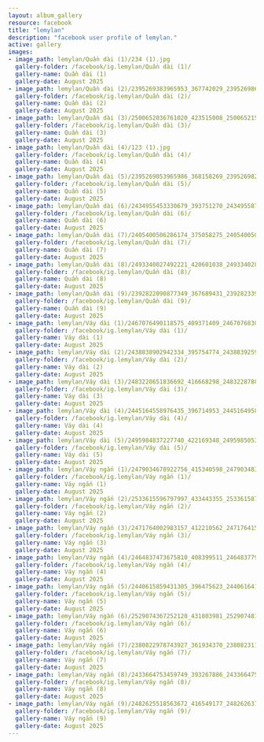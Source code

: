 ```yaml
---
layout: album_gallery
resource: facebook
title: "lemylan"
description: "facebook user profile of lemylan."
active: gallery
images:
- image_path: lemylan/Quần dài (1)/234 (1).jpg
  gallery-folder: /facebook/ig.lemylan/Quần dài (1)/
  gallery-name: Quần dài (1)
  gallery-date: August 2025
- image_path: lemylan/Quần dài (2)/2395269383965953_367742029_2395269860632572_8081329500296382891_n.jpg
  gallery-folder: /facebook/ig.lemylan/Quần dài (2)/
  gallery-name: Quần dài (2)
  gallery-date: August 2025
- image_path: lemylan/Quần dài (3)/2500652036761020_423515008_2500652156761008_1623824686831246530_n.jpg
  gallery-folder: /facebook/ig.lemylan/Quần dài (3)/
  gallery-name: Quần dài (3)
  gallery-date: August 2025
- image_path: lemylan/Quần dài (4)/123 (1).jpg
  gallery-folder: /facebook/ig.lemylan/Quần dài (4)/
  gallery-name: Quần dài (4)
  gallery-date: August 2025
- image_path: lemylan/Quần dài (5)/2395269053965986_368158269_2395269820632576_5020369772287635841_n.jpg
  gallery-folder: /facebook/ig.lemylan/Quần dài (5)/
  gallery-name: Quần dài (5)
  gallery-date: August 2025
- image_path: lemylan/Quần dài (6)/2434955453330679_393751270_2434955876663970_9083686640903345455_n.jpg
  gallery-folder: /facebook/ig.lemylan/Quần dài (6)/
  gallery-name: Quần dài (6)
  gallery-date: August 2025
- image_path: lemylan/Quần dài (7)/2405400506286174_375058275_2405400502952841_3396783662128777674_n.jpg
  gallery-folder: /facebook/ig.lemylan/Quần dài (7)/
  gallery-name: Quần dài (7)
  gallery-date: August 2025
- image_path: lemylan/Quần dài (8)/2493340027492221_420601038_2493340287492195_8950674531589564562_n.jpg
  gallery-folder: /facebook/ig.lemylan/Quần dài (8)/
  gallery-name: Quần dài (8)
  gallery-date: August 2025
- image_path: lemylan/Quần dài (9)/2392822090877349_367689431_2392823397543885_5810519522511209588_n.jpg
  gallery-folder: /facebook/ig.lemylan/Quần dài (9)/
  gallery-name: Quần dài (9)
  gallery-date: August 2025
- image_path: lemylan/Váy dài (1)/2467076490118575_409371409_2467076830118541_9098762547473574534_n.jpg
  gallery-folder: /facebook/ig.lemylan/Váy dài (1)/
  gallery-name: Váy dài (1)
  gallery-date: August 2025
- image_path: lemylan/Váy dài (2)/2438838902942334_395754774_2438839259608965_2017642823453777824_n.jpg
  gallery-folder: /facebook/ig.lemylan/Váy dài (2)/
  gallery-name: Váy dài (2)
  gallery-date: August 2025
- image_path: lemylan/Váy dài (3)/2483228651836692_416668298_2483228788503345_774273585815675563_n.jpg
  gallery-folder: /facebook/ig.lemylan/Váy dài (3)/
  gallery-name: Váy dài (3)
  gallery-date: August 2025
- image_path: lemylan/Váy dài (4)/2445164558976435_396714953_2445164958976395_8430911931701326145_n.jpg
  gallery-folder: /facebook/ig.lemylan/Váy dài (4)/
  gallery-name: Váy dài (4)
  gallery-date: August 2025
- image_path: lemylan/Váy dài (5)/2495984837227740_422169348_2495985053894385_7647860600009869128_n.jpg
  gallery-folder: /facebook/ig.lemylan/Váy dài (5)/
  gallery-name: Váy dài (5)
  gallery-date: August 2025
- image_path: lemylan/Váy ngắn (1)/2479034678922756_415340598_2479034835589407_6181547675594024986_n.jpg
  gallery-folder: /facebook/ig.lemylan/Váy ngắn (1)/
  gallery-name: Váy ngắn (1)
  gallery-date: August 2025
- image_path: lemylan/Váy ngắn (2)/2533615596797997_433443355_2533615873464636_7503695946023971657_n.jpg
  gallery-folder: /facebook/ig.lemylan/Váy ngắn (2)/
  gallery-name: Váy ngắn (2)
  gallery-date: August 2025
- image_path: lemylan/Váy ngắn (3)/2471764002983157_412210562_2471764156316475_5331024105266059668_n.jpg
  gallery-folder: /facebook/ig.lemylan/Váy ngắn (3)/
  gallery-name: Váy ngắn (3)
  gallery-date: August 2025
- image_path: lemylan/Váy ngắn (4)/2464837473675810_408399511_2464837790342445_3653836428940494035_n.jpg
  gallery-folder: /facebook/ig.lemylan/Váy ngắn (4)/
  gallery-name: Váy ngắn (4)
  gallery-date: August 2025
- image_path: lemylan/Váy ngắn (5)/2440615859431305_396475623_2440616412764583_1685647968495009204_n.jpg
  gallery-folder: /facebook/ig.lemylan/Váy ngắn (5)/
  gallery-name: Váy ngắn (5)
  gallery-date: August 2025
- image_path: lemylan/Váy ngắn (6)/2529074367252120_431803981_2529074810585409_3565394556775905425_n.jpg
  gallery-folder: /facebook/ig.lemylan/Váy ngắn (6)/
  gallery-name: Váy ngắn (6)
  gallery-date: August 2025
- image_path: lemylan/Váy ngắn (7)/2380822978743927_361934370_2380823118743913_8960770796093626901_n.jpg
  gallery-folder: /facebook/ig.lemylan/Váy ngắn (7)/
  gallery-name: Váy ngắn (7)
  gallery-date: August 2025
- image_path: lemylan/Váy ngắn (8)/2433664753459749_393267886_2433664750126416_8113994954470077437_n.jpg
  gallery-folder: /facebook/ig.lemylan/Váy ngắn (8)/
  gallery-name: Váy ngắn (8)
  gallery-date: August 2025
- image_path: lemylan/Váy ngắn (9)/2482625518563672_416549177_2482626371896920_3529781072836032837_n.jpg
  gallery-folder: /facebook/ig.lemylan/Váy ngắn (9)/
  gallery-name: Váy ngắn (9)
  gallery-date: August 2025
---
```


